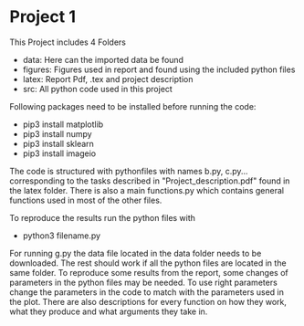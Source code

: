 # Project 1

This Project includes 4 Folders
- data:     Here can the imported data be found
- figures:  Figures used in report and found using the included python files
- latex:    Report Pdf, .tex and project description 
- src:      All python code used in this project 

Following packages need to be installed before running the code:
- pip3 install matplotlib
- pip3 install numpy 
- pip3 install sklearn
- pip3 install imageio

The code is structured with pythonfiles with names b.py, c.py... corresponding to the tasks described in "Project_description.pdf" found in the latex folder. There is also a main functions.py which contains general functions used in most of the other files. 

To reproduce the results run the python files with
- python3 filename.py  

For running g.py the data file located in the data folder needs to be downloaded. The rest should work if all the python files are located in the same folder. To reproduce some results from the report, some changes of parameters in the python files may be needed. To use right parameters change the parameters in the code to match with the parameters used in the plot. There are also descriptions for every function on how they work, what they produce and what arguments they take in. 
